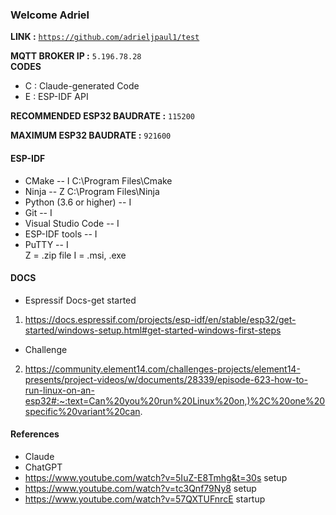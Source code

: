 ### Welcome Adriel
**LINK :**  <code><https://github.com/adrieljpaul1/test></code>  

**MQTT BROKER IP :** <code>5.196.78.28</code>  
**CODES**
- C : Claude-generated Code
- E : ESP-IDF API

**RECOMMENDED ESP32 BAUDRATE :** <code>115200</code>   

**MAXIMUM ESP32 BAUDRATE :** <code>921600</code>  
#### ESP-IDF
- CMake -- I C:\Program Files\Cmake
- Ninja -- Z C:\Program Files\Ninja
- Python (3.6 or higher) -- I
- Git -- I
- Visual Studio Code -- I
- ESP-IDF tools -- I
- PuTTY -- I  
Z = .zip file
I = .msi, .exe
#### DOCS
- Espressif Docs-get started
1. https://docs.espressif.com/projects/esp-idf/en/stable/esp32/get-started/windows-setup.html#get-started-windows-first-steps
- Challenge
2. https://community.element14.com/challenges-projects/element14-presents/project-videos/w/documents/28339/episode-623-how-to-run-linux-on-an-esp32#:~:text=Can%20you%20run%20Linux%20on,)%2C%20one%20specific%20variant%20can.
 
#### References
- Claude
- ChatGPT
- https://www.youtube.com/watch?v=5IuZ-E8Tmhg&t=30s setup
- https://www.youtube.com/watch?v=tc3Qnf79Ny8 setup
- https://www.youtube.com/watch?v=57QXTUFnrcE startup